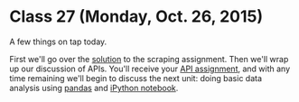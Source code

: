 # Class 27 (Monday, Oct. 26, 2015)

A few things on tap today.

First we'll go over the [solution](https://github.com/cjdd3b/advanced-data-journalism/blob/master/assignments/scraping/results-scraper.py) to the scraping assignment. Then we'll wrap up our discussion of APIs. You'll receive your [API assignment](https://github.com/cjdd3b/advanced-data-journalism/tree/master/assignments/apis), and with any time remaining we'll begin to discuss the next unit: doing basic data analysis using [pandas](http://pandas.pydata.org/) and [iPython notebook](http://ipython.org/notebook.html).